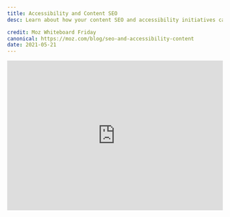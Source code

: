```yaml
---
title: Accessibility and Content SEO
desc: Learn about how your content SEO and accessibility initiatives can work together.

credit: Moz Whiteboard Friday
canonical: https://moz.com/blog/seo-and-accessibility-content
date: 2021-05-21
---
```


<iframe allowtransparency="true" title="Wistia video player" allowFullscreen frameborder="0" scrolling="no" class="wistia_embed" name="wistia_embed" src="https://fast.wistia.net/embed/iframe/10bkemiv2h" width="100%" height="350"></iframe>
